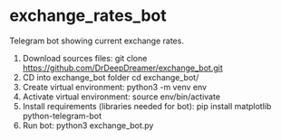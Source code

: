 # exchange_rates_bot
Telegram bot showing current exchange rates.


1. Download sources files: git clone https://github.com/DrDeepDreamer/exchange_bot.git
2. CD into exchange_bot folder cd exchange_bot/
3. Create virtual environment: python3 -m venv env
4. Activate virtual environment: source env/bin/activate
5. Install requirements (libraries needed for bot): pip install matplotlib python-telegram-bot
6. Run bot: python3 exchange_bot.py

